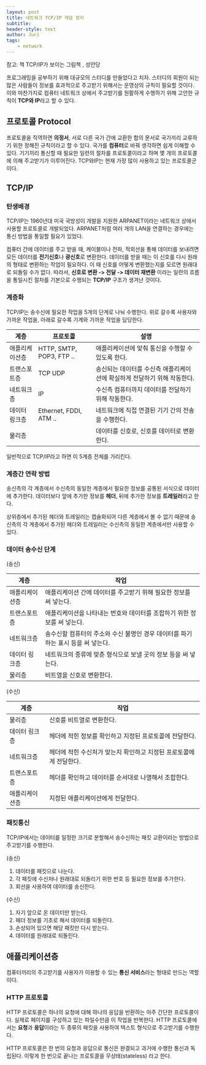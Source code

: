 ```yaml
---
layout: post
title: 네트워크 TCP/IP 개념 정리
subtitle:
header-style: text
author: Juri
tags:
    - network
---
```


참고: 책 TCP/IP가 보이는 그림책 , 성안당

프로그래밍을 공부하기 위해 대규모의 스터디를 만들었다고 치자. 스터디의 회원이 되는 많은 사람들이 정보를 효과적으로 주고받기 위해서는 운영상의 규칙이 필요할 것이다. 이와 마찬가지로 컴퓨터 네트워크 상에서 주고받기를 원활하게 수행하기 위해 고안한 규칙이 **TCP와 IP**라고 할 수 있다.

## 프로토콜 Protocol

프로토콜을 직역하면 **의정서**, 서로 다른 국가 간에 교환한 합의 문서로 국가끼리 교류하기 위한 정해진 규칙이라고 할 수 있다. 국가를 **컴퓨터**로 바꿔 생각하면 쉽게 이해할 수 있다. 기기끼리 통신할 때 필요한 일련의 절차를 프로토콜이라고 하며 몇 개의 프로토콜에 의해 주고받기가 이루어진다. TCP와IP는 현재 가장 많이 사용하고 있는 프로토콜군이다.

## TCP/IP

### 탄생배경

TCP/IP는 1960년대 미국 국방성이 개발을 지원한 ARPANET이라는 네트워크 상에서 사용할 프로토콜로 개발되었다. ARPANET처럼 여러 개의 LAN을 연결하는 경우에는 통신 방법을 통일할 필요가 있었다.

컴퓨터 간에 데이터를 주고 받을 때, 케이블이나 전파, 적외선을 통해 데이터를 보내려면 모든 데이터를 **전기신호**나 **광신호**로 변환한다. 데이터를 받을 때는 이 신호를 다시 원래의 형태로 변환하는 작업이 필요하다. 이 때 신호를 어떻게 변환했는지를 모르면 원래대로 되돌릴 수가 없다. 따라서, **신호로 변환 -> 전달 -> 데이터 재변환** 이라는 일련의 흐름을 통일시킨 절차를 기본으로 수행되는 **TCP/IP** 구조가 생겨난 것이다.

### 계층화

TCP/IP는 송수신에 필요한 작업을 5개의 단계로 나눠 수행한다. 위로 갈수록 사용자와 가까운 작업을, 아래로 갈수록 기계와 가까운 작업을 담당한다.

| 계층           | 프로토콜                 | 설명                                                                     |
| -------------- | ------------------------ | ------------------------------------------------------------------------ |
| 애플리케이션층 | HTTP, SMTP, POP3, FTP .. | 애플리케이션에 맞춰 통신을 수행할 수 있도록 한다.                        |
| 트랜스포트층   | TCP UDP                  | 송신되는 데이터를 수신측 애플리케이션에 확실하게 전달하기 위해 작동한다. |
| 네트워크층     | IP                       | 수신측 컴퓨터까지 데이터를 전달하기 위해 작동한다.                       |
| 데이터 링크층  | Ethernet, FDDI, ATM ..   | 네트워크에 직접 연결된 기기 간의 전송을 수행한다.                        |
| 물리층         |                          | 데이터를 신호로, 신호를 데이터로 변환한다.                               |

일반적으로 TCP/IP라고 하면 이 5계층 전체를 가리킨다.

### 계층간 연락 방법

송신측의 각 계층에서 수신측의 동일한 계층에서 필요한 정보를 공통된 서식으로 데이터에 추가한다. 데이터보다 앞에 추가한 정보를 **헤더**, 뒤에 추가한 정보를 **트레일러**라고 한다.

상위층에서 추가된 헤더와 트레일러는 캡슐화되어 다른 계층에서 볼 수 없기 때문에 송신측의 각 계층에서 추가된 헤더와 트레일러는 수신측의 동일한 계층에서만 사용할 수 있다.

### 데이터 송수신 단계

(송신)

| 계층           | 작업                                                                             |
| -------------- | -------------------------------------------------------------------------------- |
| 애플리케이션층 | 애플리케이션 간에 데이터를 주고받기 위해 필요한 정보를 써 넣는다.                |
| 트랜스포트층   | 애플리케이션을 나타내는 번호와 데이터를 조합하기 위한 정보를 써 넣는다.          |
| 네트워크층     | 송수신할 컴퓨터의 주소와 수신 불명인 경우 데이터를 파기하는 표시 등을 써 넣는다. |
| 데이터 링크층  | 네트워크의 종류에 맞춘 형식으로 보낼 곳의 정보 등을 써 넣는다.                   |
| 물리층         | 비트열을 신호로 변환한다.                                                        |

(수신)

| 계층           | 작업                                                               |
| -------------- | ------------------------------------------------------------------ |
| 물리층         | 신호를 비트열로 변환한다.                                          |
| 데이터 링크층  | 헤더에 적힌 정보를 확인하고 지정된 프로토콜에 전달한다.            |
| 네트워크층     | 헤더에 적힌 수신처가 맞는지 확인하고 지정된 프로토콜에게 전달한다. |
| 트랜스포트층   | 헤더를 확인하고 데이터를 순서대로 나열해서 조합한다.               |
| 애플리케이션층 | 지정된 애플리케이션에게 전달한다.                                  |

### 패킷통신

TCP/IP에서는 데이터를 일정한 크기로 분할해서 송수신하는 패킷 교환이라는 방법으로 주고받기를 수행한다.

(송신)

1. 데이터를 패킷으로 나눈다.
2. 각 패킷에 수신처나 원래대로 되돌리기 위한 번호 등 필요한 정보를 추가한다.
3. 회선을 사용하여 데이터를 송신한다.

(수신)

1. 자기 앞으로 온 데이터만 받는다.
2. 헤더 정보를 기초로 해서 데이터를 되돌린다.
3. 손상되어 있으면 해당 패킷만 다시 받는다.
4. 데이터를 원래대로 되돌린다.

## 애플리케이션층

컴퓨터끼리의 주고받기를 사용자가 이용할 수 있는 **통신 서비스**라는 형태로 만드는 역할이다.

### HTTP 프로토콜

HTTP 프로토콜은 하나의 요청에 대해 하나의 응답을 반환하는 아주 간단한 프로토콜이다. 실제로 페이지를 구성하고 있는 파일수만큼 이 작업을 반복한다. HTTP 프로토콜에서는 **요청**과 **응답**이라는 두 종류의 패킷을 사용하여 텍스트 형식으로 주고받기를 수행한다.

HTTP 프로토콜은 한 번의 요청과 응답으로 통신은 완결되고 과거에 수행한 통신과 독립된다. 이렇게 한 번으로 끝나는 프로토콜을 무상태(stateless) 라고 한다.
